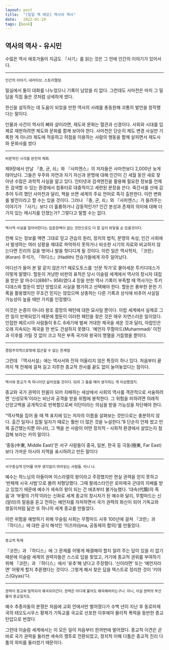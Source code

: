 ```yaml
---
layout: post
title:  "[일일 책 메모] 역사의 역사"
date:   2022-01-10
tags: [book]
---
```

## 역사의 역사 - 유시민  
수많은 역사 애호가들이 지금도 『사기』를 읽는 것은 그 안에 인간의 이야기가 있어서다.  
***  
<small>인간의 이야기. 네러티브. 스토리텔링.</small>   
   
   
밀실에서 둘이 대화를 나누었으니 기록이 남았을 리 없다. 그런데도 사마천은 마치 그 밀담을 직접 들은 것처럼 상세하게 썼다.   
   
   
한신을 설득하는 데 도움이 되었을 만한 역사의 사례를 총동원해 괴통의 발언을 창작했다는 말이다.   
   
   
인물과 사건이 역사의 뼈와 살이라면, 제도와 문화는 혈관과 신경이다. 사회와 시대를 입체로 재현하려면 제도와 문화를 함께 보아야 한다. 사마천은 단순히 제도 변경 사실만 기록한 게 아니라 제도에 적응하고 허점을 이용하는 사람의 행동을 함께 살피면서 제도사와 문화사를 썼다   
***   
<small>비판적인 시각을 완전히 체화.</small>   
   
   
제9장에서 만날 『총, 균, 쇠』와 『사피엔스』의 저자들은 사마천보다 2,000년 늦게 태어났다. 그들은 우주와 자연과 자기 자신과 문명에 대해 인간이 긴 세월 동안 새로 찾아낸 수많은 과학적 사실을 알고 있다. 인터넷과 검색엔진을 활용해 필요한 정보를 언제든 검색할 수 있는 환경에서 컴퓨터로 대중적이고 세련된 문장을 쓴다. 죽간서를 산에 감추어 두려 했던 사마천과 달리, 책을 쓰면 세계의 주요 언어로 즉각 출판한다. 이런 변화를 발전이라고 할 수는 있을 것이다. 그러나 『총, 균, 쇠』와 『사피엔스』가 들려주는 이야기가 『사기』보다 더 훌륭하거나 감동적인가? 인간 본성과 존재의 의미에 대해 더 가치 있는 메시지를 던졌는가? 그렇다고 말할 수는 없다.   
***   
<small>역사적 사실을 알아야한다는 입문장벽이 없는 것만으로도 더 잘 깊이 와닿을 순 있을것이다.</small>   
   
   
전해 오는 정보를 액면 그대로 믿고 관습의 원리, 정치의 법칙, 문명의 속성, 인간 사회에서 발생하는 여러 상황을 제대로 파악하지 못하거나 비슷한 시기의 자료와 비교하지 않는다면 진리의 길을 벗어나 발을 헛디디게 될 것이다. 이런 일은 역사학자, 『코란』(Koran) 주석가, 『하디스』(Hadith) 전승가들에게 자주 일어났다.   
   
   
어디선가 들어 본 말 같지 않은가? 헤로도토스를 ‘산문 작가’로 몰아세운 투키디데스가 이렇게 말했다. 할둔이 겨냥한 비판의 표적은 당시 이슬람 세계에서 역사의 창시자 대접을 받은 알 마수디(886?~ 956)였다.4 믿을 만한 역사 기록이 부족할 때 역사가는 투키디데스와 할둔이 썼던 방법으로 사실을 평가하고 선택해야 한다. 할둔은 풍부한 문헌 기록을 활용했지만 무조건 믿지는 않았으며 상충하는 다른 기록과 상식에 비추어 사실일 가능성이 높을 때만 가치를 인정했다.   
   
이것은 논증이 아니라 왕조 흥망의 패턴에 대한 묘사일 뿐이다. 아랍 세계에서 실제로 그런 일이 반복되었기 때문에 할둔이 이러한 패턴을 찾은 것은 매우 자연스러운 일이었다. 인접한 페르시아 사람들이 B.C. 6세기에 벌써 거대한 제국을 세운 것과 달리, 아랍인은 오래 지속되는 제국을 한 번도 건설하지 못했다. ‘예언자 무함마드(Muhammad)’ 이전과 이후를 가릴 것 없이 크고 작은 부족 국가와 왕국이 명멸을 거듭했을 뿐이다.   
***   
<small>경험주의적으로밖에 접근할 수 없는 한계점</small>   
   
   
그런데 『역사서설』에는 역사서와 전혀 어울리지 않은 특징이 하나 있다. 처음부터 끝까지 책 전체에 걸쳐 길고 지루한 종교적 찬사를 끝도 없이 늘어놓았다는 점이다.   
***   
<small>역사와 종교가 즉 하나이던 삶이었을 것이다. 되려 그 둘을 떼어 생각하는 게 이상했겠지.</small>   
   
   
종교와 국가 권력이 한몸이 되어 지배하는 세상에서 사회의 역사를 객관적으로 서술하려면 ‘신성모독’이라는 비난과 공격을 받을 위험에 봉착한다. 그 위험을 피하려면 의례적 신앙고백을 공개적으로 반복함으로써 이단이라는 의심을 받을 가능성을 차단해야 한다.   
   
   
“역사책을 집어 들 때 책 표지에 있는 저자의 이름을 살펴보는 것만으로는 충분하지 않다. 출간 일자나 집필 일자가 때로는 훨씬 더 많은 것을 누설한다.”8 단순히 언제 썼고 언제 출간했는지뿐 아니라, 그 책을 쓴 사람이 어떤 정치적・사회적 환경에서 살았는지 점검해 보라는 카의 말이다.   
   
   
‘중동(中東, Middle East)’은 서구 사람들이 중국, 일본, 한국 등 극동(極東, Far East)보다 가까운 아시아 지역을 표시하려고 만든 말이다   
***   
<small>서구중심적 단어를 아무 생각없이 따라읽는 사람들. 아니 나.</small>   
   
   
예수는 하느님의 아들이며 이스라엘의 왕이라고 주장했지만 현실 권력을 얻지 못하고 ‘반체제 시국 사범’으로 몰려 처형당했다. 그때 팔레스타인은 로마제국 군대의 지배를 받고 있었기 때문에 예수가 세속의 왕이 되는 건 애초부터 불가능했다. ‘대속(代贖)의 죽음’과 ‘부활의 기적’이라는 신화로 세계 종교의 창시자가 된 예수와 달리, 무함마드는 신(알라)의 말씀을 듣고 전하는 예언자를 자처하면서 국가 권력의 화신이 되어 기독교와 쌍둥이처럼 닮은 또 하나의 세계 종교를 만들었다.   
   
   
이런 위험을 예방하기 위해 무슬림 사회는 무함마드 사후 100년에 걸쳐 『코란』과 『하디스』에 대한 공식 해석인 ‘이즈마(Ijma, 공동체의 합의)’를 만들었다.   
***   
<small>종교적 독재</small>   
   
   
『코란』과 『하디스』에 그 문제를 어떻게 해결해야 할지 알려 주는 답이 있을 리 없기 때문에 이슬람 세계의 권력자들은 스스로 답을 찾았고, 거기에 종교적 권위를 부여하기 위해 『코란』과 『하디스』에서 ‘유추’해 냈다고 주장했다. ‘신이라면’ 또는 ‘예언자라면’ 어떻게 할지 추론했다는 것이다. 그렇게 해서 찾은 답을 텍스트로 정리한 것이 ‘키야스(Qiyas)’다.   
***   
<small>권력이 종교와 밀착되어 왜곡되어간다. 권력은 어디에 붙어도 왜곡해버리는구나. 아니, 사실 권력의 부산물이 종교일지도.</small>   
   
   
예수 추종자들의 분쟁은 처음에 교회 안에서만 벌어졌다가 수백 년이 지난 후 동로마제국의 테오도시우스 황제가 기독교를 국교로 선포한 이후에야 물리적 폭력을 동반한 종교 탄압으로 번졌다.   
   
   
그런데 이슬람 세계에서는 이 모든 일이 처음부터 한꺼번에 벌어졌다. 종교적 이견은 곧바로 국가 권력을 둘러싼 세속의 쟁투로 전환되었고, 정치적 이해 다툼은 종교적 진리 다툼의 외피를 둘러썼기 때문이다.